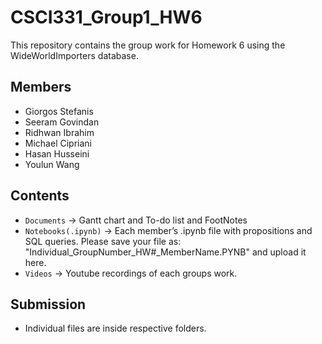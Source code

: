 # CSCI331_Group1_HW6
This repository contains the group work for Homework 6 using the WideWorldImporters database.

## Members  

- Giorgos Stefanis  
- Seeram Govindan  
- Ridhwan Ibrahim  
- Michael Cipriani  
- Hasan Husseini  
- Youlun Wang  


## Contents  

- ```Documents``` → Gantt chart and To-do list and FootNotes  
- ```Notebooks(.ipynb)``` → Each member’s .ipynb file with propositions and SQL queries. Please save your file as: "Individual_GroupNumber_HW#_MemberName.PYNB" and upload it here.  
- ```Videos``` → Youtube recordings of each groups work.  


## Submission  
- Individual files are inside respective folders.  
